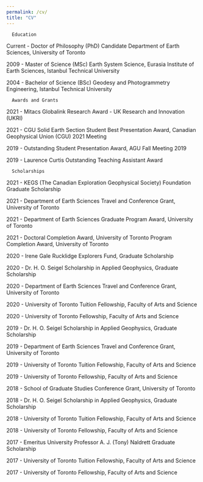 ```yaml
---
permalink: /cv/
title: "CV"
---
```


      Education

Current - Doctor of Philosophy (PhD) Candidate
			Department of Earth Sciences,
			University of Toronto

2009 - Master of Science (MSc)
			Earth System Science, Eurasia Institute of Earth Sciences,
			Istanbul Technical University

2004 - Bachelor of Science (BSc)
			Geodesy and Photogrammetry Engineering,
      Istanbul Technical University


      Awards and Grants

2021 - Mitacs Globalink Research Award - UK Research and Innovation (UKRI)

2021 - CGU Solid Earth Section Student Best Presentation Award, Canadian Geophysical Union (CGU) 2021 Meeting

2019 - Outstanding Student Presentation Award, AGU Fall Meeting 2019

2019 - Laurence Curtis Outstanding Teaching Assistant Award


      Scholarships

2021 - KEGS (The Canadian Exploration Geophysical Society) Foundation Graduate Scholarship

2021 - Department of Earth Sciences Travel and Conference Grant, University of Toronto

2021 - Department of Earth Sciences Graduate Program Award, University of Toronto

2021 - Doctoral Completion Award, University of Toronto Program Completion Award, University of Toronto

2020 - Irene Gale Rucklidge Explorers Fund, Graduate Scholarship

2020 - Dr. H. O. Seigel Scholarship in Applied Geophysics, Graduate Scholarship

2020 - Department of Earth Sciences Travel and Conference Grant, University of Toronto

2020 - University of Toronto Tuition Fellowship, Faculty of Arts and Science

2020 - University of Toronto Fellowship, Faculty of Arts and Science

2019 - Dr. H. O. Seigel Scholarship in Applied Geophysics, Graduate Scholarship

2019 - Department of Earth Sciences Travel and Conference Grant, University of Toronto

2019 - University of Toronto Tuition Fellowship, Faculty of Arts and Science

2019 - University of Toronto Fellowship, Faculty of Arts and Science

2018 - School of Graduate Studies Conference Grant, University of Toronto

2018 - Dr. H. O. Seigel Scholarship in Applied Geophysics, Graduate Scholarship

2018 - University of Toronto Tuition Fellowship, Faculty of Arts and Science

2018 - University of Toronto Fellowship, Faculty of Arts and Science

2017 - Emeritus University Professor A. J. (Tony) Naldrett Graduate Scholarship

2017 - University of Toronto Tuition Fellowship, Faculty of Arts and Science

2017 - University of Toronto Fellowship, Faculty of Arts and Science
